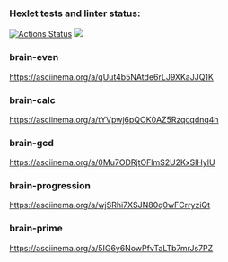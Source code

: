 ### Hexlet tests and linter status:
[![Actions Status](https://github.com/dim4ic/python-project-49/workflows/hexlet-check/badge.svg)](https://github.com/dim4ic/python-project-49/actions)
<a href="https://codeclimate.com/github/dim4ic/python-project-49/maintainability"><img src="https://api.codeclimate.com/v1/badges/23baf5be06f7f9665f9a/maintainability" /></a>

### brain-even  
https://asciinema.org/a/qUut4b5NAtde6rLJ9XKaJJQ1K

### brain-calc
https://asciinema.org/a/tYVpwj6pQOK0AZ5Rzqcqdnq4h

### brain-gcd
https://asciinema.org/a/0Mu7ODRjtOFlmS2U2KxSlHylU

### brain-progression
https://asciinema.org/a/wjSRhi7XSJN80q0wFCrryziQt

### brain-prime
https://asciinema.org/a/5IG6y6NowPfvTaLTb7mrJs7PZ

